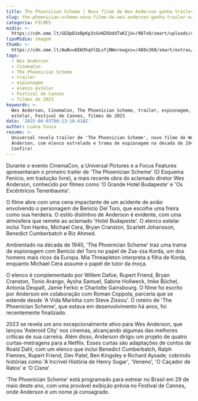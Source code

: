 ```yaml
---
title: The Phoenician Scheme | Novo filme de Wes Anderson ganha trailer na CinemaCon
slug: the-phoenician-scheme-novo-filme-de-wes-anderson-ganha-trailer-na-cinemacon
categoria: FILMES
midia: >-
  https://cdn.ome.lt/GEOpD1eBpKp3zGnNZ6bddTaKIjU=/987x0/smart/uploads/conteudo/fotos/OMELETE_CAPA_-_2025-04-02T205731.413.png
tipoMidia: imagem
thumb: >-
  https://cdn.ome.lt/AwBvu6EW3hqVlQLxfjNWorowgxs=/480x360/smart/extras/conteudos/wes-anderson_MKVF2o2.jpg
tags:
  - Wes Anderson
  - CinemaCon
  - The Phoenician Scheme
  - trailer
  - espionagem
  - elenco estelar
  - Festival de Cannes
  - filmes de 2023
keywords: >-
  Wes Anderson, CinemaCon, The Phoenician Scheme, trailer, espionagem, elenco
  estelar, Festival de Cannes, filmes de 2023
data: '2025-04-03T00:13:10.610Z'
author: Luana Souza
resumo: >-
  Universal revela trailer de 'The Phoenician Scheme', novo filme de Wes
  Anderson, com elenco estrelado e trama de espionagem na década de 1940.
  Confira!
---
```


Durante o evento CinemaCon, a Universal Pictures e a Focus Features apresentaram o primeiro trailer de 'The Phoenician Scheme' (O Esquema Fenício, em tradução livre), a mais recente obra do aclamado diretor Wes Anderson, conhecido por filmes como 'O Grande Hotel Budapeste' e 'Os Excêntricos Tenenbaums'.

O filme abre com uma cena impactante de um acidente de avião envolvendo o personagem de Benicio Del Toro, que escolhe uma freira como sua herdeira. O estilo distintivo de Anderson é evidente, com uma atmosfera que remete ao aclamado 'Hotel Budapeste'. O elenco estelar inclui Tom Hanks, Michael Cera, Bryan Cranston, Scarlett Johansson, Benedict Cumberbatch e Riz Ahmed.

Ambientado na década de 1940, 'The Phoenician Scheme' traz uma trama de espionagem com Benicio del Toro no papel de Zsa-zsa Korda, um dos homens mais ricos da Europa. Mia Threapleton interpreta a filha de Korda, enquanto Michael Cera assume o papel de tutor da moça.

O elenco é complementado por Willem Dafoe, Rupert Friend, Bryan Cranston, Tonio Arango, Aysha Samuel, Sabine Hollweck, Imke Büchel, Antonia Despalt, Jamie Ferkic e Charlotte Gainsbourg. O filme foi escrito por Anderson em colaboração com Roman Coppola, parceria que se estende desde 'A Vida Marinha com Steve Zissou'. O roteiro de 'The Phoenician Scheme', que estava em desenvolvimento há anos, foi recentemente finalizado.

2023 se revela um ano excepcionalmente ativo para Wes Anderson, que lançou 'Asteroid City' nos cinemas, alcançando algumas das melhores críticas de sua carreira. Além disso, Anderson dirigiu um projeto de quatro curtas-metragens para a Netflix. Esses curtas são adaptações de contos de Roald Dahl, com um elenco que inclui Benedict Cumberbatch, Ralph Fiennes, Rupert Friend, Dev Patel, Ben Kingsley e Richard Ayoade, cobrindo histórias como 'A Incrível História de Henry Sugar', 'Veneno', 'O Caçador de Ratos' e 'O Cisne'.

'The Phoenician Scheme' está programado para estrear no Brasil em 29 de maio deste ano, com uma provável exibição prévia no Festival de Cannes, onde Anderson é um nome já consagrado.
